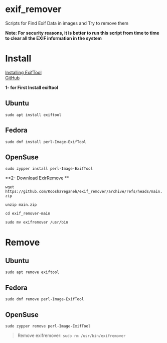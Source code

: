 # exif_remover
Scripts for Find Exif Data in images and Try to remove them

**Note: For security reasons, it is better to run this script from time to time to clear all the EXIF information in the system**


# Install
[Installing ExifTool](https://exiftool.org/install.html)  
[GitHub](https://github.com/exiftool/exiftool.git)

**1- for First Install exiftool**

## Ubuntu

`sudo apt install exiftool`

## Fedora

`sudo dnf install perl-Image-ExifTool`

## OpenSuse

`sudo zypper install perl-Image-ExifTool`

**2- Download ExirRemove **

`wget https://github.com/KooshaYeganeh/exif_remover/archive/refs/heads/main.zip`

`unzip main.zip`

`cd exif_remover-main`

`sudo mv exifremover /usr/bin`


# Remove

## Ubuntu

`sudo apt remove exiftool`

## Fedora

`sudo dnf remove perl-Image-ExifTool`

## OpenSuse

`sudo zypper remove perl-Image-ExifTool`


> Remove exifremover: `sudo rm /usr/bin/exifremover`
